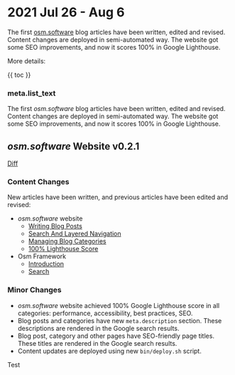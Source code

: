 # 2021 Jul 26 - Aug 6

The first [osm.software](https://osm.software/) blog articles have been written, edited and revised. Content changes are deployed in semi-automated way. The website got some SEO improvements, and now it scores 100% in Google Lighthouse. 

More details:

{{ toc }}

### meta.list_text

The first *osm.software* blog articles have been written, edited and revised. Content changes are deployed in semi-automated way. The website got some SEO improvements, and now
it scores 100% in Google Lighthouse.

## *osm.software* Website v0.2.1

[Diff](https://github.com/osmphp/osmsoftware-website/compare/v0.2.0...v0.2.1)

### Content Changes

New articles have been written, and previous articles have been edited and revised:

* *osm.software* website
    * [Writing Blog Posts](https://osm.software/blog/21/05/osmsoftware-writing-blog-posts.html)
    * [Search And Layered Navigation](https://osm.software/blog/21/06/osmsoftware-search-and-layered-navigation.html)
    * [Managing Blog Categories](https://osm.software/blog/21/07/osmsoftware-managing-blog-categories.html)
    * [100% Lighthouse Score](https://osm.software/blog/21/07/osmsoftware-100-percent-lighthouse-score.html)
* Osm Framework
    * [Introduction](https://osm.software/blog/21/05/framework-introduction.html)
    * [Search](https://osm.software/blog/21/05/framework-search.html)
    
### Minor Changes

* *osm.software* website achieved 100% Google Lighthouse score in all categories: performance, accessibility, best practices, SEO.
* Blog posts and categories have new `meta.description` section. These descriptions are rendered in the Google search results.
* Blog post, category and other pages have SEO-friendly page titles. These titles are rendered in
  the Google search results.
* Content updates are deployed using new `bin/deploy.sh` script.

Test 